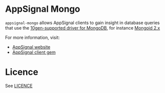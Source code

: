AppSignal Mongo
===============

`appsignal-mongo` allows AppSignal clients to gain insight in database queries 
that use the [10gen-supported driver for MongoDB](
https://github.com/mongodb/mongo-ruby-driver),
for instance [Mongoid 2.x](http://github.com/mongoid/mongoid)

For more information, visit:

* [AppSignal website](http://appsignal.com)
* [AppSignal client gem](https://github.com/80beans/appsignal)

Licence
=======

See [LICENCE](https://github.com/80beans/appsignal-mongo/blob/master/LICENSE)
